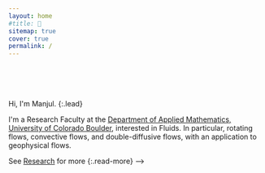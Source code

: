 ```yaml
---
layout: home
#title: 👋
sitemap: true
cover: true
permalink: /
---
```

<br>
<br>
<br>
<br>
Hi, I'm Manjul.
{:.lead}

I'm a Research Faculty at the [Department of Applied Mathematics, University of Colorado Boulder](https://www.colorado.edu/amath/), interested in Fluids. In particular, rotating flows, convective flows, and double-diffusive flows, with an application to geophysical flows.

<!--
## Latest Posts

<!--posts-->

See [Research](/research/) for more
{:.read-more}
-->
